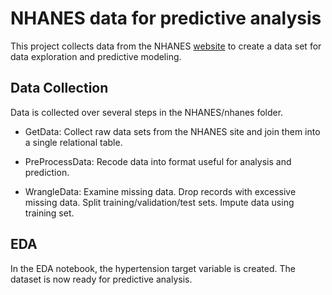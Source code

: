 # NHANES data for predictive analysis

This project collects data from the NHANES [website](https://www.cdc.gov/nchs/nhanes/index.htm) to create a data set for data exploration and predictive modeling.

## Data Collection

Data is collected over several steps in the NHANES/nhanes folder.

* GetData: Collect raw data sets from the NHANES site and join them into a single relational table.

* PreProcessData: Recode data into format useful for analysis and prediction.

* WrangleData: Examine missing data. Drop records with excessive missing data. Split training/validation/test sets. Impute data using training set.

## EDA

In the EDA notebook, the hypertension target variable is created. The dataset is now ready for predictive analysis.